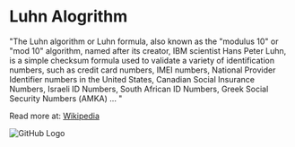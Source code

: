 
# Luhn Alogrithm

"The Luhn algorithm or Luhn formula, also known as the "modulus 10" or "mod 10" algorithm, named after its creator,
  IBM scientist Hans Peter Luhn, is a simple checksum formula used to validate a variety of identification numbers,
  such as credit card numbers, IMEI numbers, National Provider Identifier numbers in the United States,
  Canadian Social Insurance Numbers, Israeli ID Numbers, South African ID Numbers,
  Greek Social Security Numbers (ΑΜΚΑ) ... "

Read more at: [Wikipedia](https://en.wikipedia.org/wiki/Luhn_algorithm)

![GitHub Logo](https://github.com/SimonJoz/Luhn-Algorithm/blob/master/Luhn%20ALG.png?raw=true)
